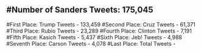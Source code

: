 #Number of Sanders Tweets: 175,045
---
#First Place: Trump Tweets - 133,459
#Second Place: Cruz Tweets - 61,371
#Third Place: Rubio Tweets - 23,289
#Fourth Place: Clinton Tweets - 7,191
#Fifth Place: Kasich Tweets - 5,437
#Sixth Place: Jeb! Tweets - 4,988
#Seventh Place: Carson Tweets - 4,078
#Last Place: Total Tweets -  
